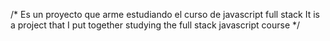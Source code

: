 /* Es un proyecto que arme estudiando el curso de javascript full stack
It is a project that I put together studying the full stack javascript course 
*/
